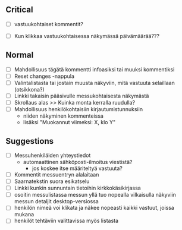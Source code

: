 ## Critical

- [ ] vastuukohtaiset kommentit?
- [ ] Kun klikkaa vastuukohtaisessa näkymässä päivämäärää???


## Normal

- [ ] Mahdollisuus tägätä kommentti infoasiksi tai muuksi kommentiksi
- [ ] Reset changes -nappula
- [ ] Valintalistasta tai jostain muusta näkyviin, mitä vastuuta selaillaan (otsikkona?)
- [ ] Linkki takaisin pääsivulle messukohtaisesta näkymästä
- [ ] Skrollaus alas >> Kuinka monta kerralla ruudulla?
- [ ] Mahdollisuus henkilökohtaisiin kirjautumistunnuksiin
    - niiden näkyminen kommenteissa
    - lisäksi "Muokannut viimeksi: X, klo Y"


## Suggestions

- [ ] Messuhenkiläiden yhteystiedot
    - automaattinen sähköposti-ilmoitus viestistä?
        - jos koskee itse määriteltyä vastuuta?
- [ ] Kommentit messuentryn alalaitaan
- [ ] Saarnatekstin suora esikatselu
- [ ] Linkki kunkin sunnuntain tietoihin kirkkokäsikirjassa
- [ ] osoitin messulistassa messun yllä tuo nopealla vilkaisulla näkyviin messun detaljit desktop-versiossa
- [ ] henkilön nimeä voi klikata ja näkee nopeasti kaikki vastuut, joissa mukana
- [ ] henkilöt tehtäviin valittavissa myös listasta
